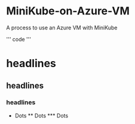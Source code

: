 # MiniKube-on-Azure-VM
A process to use an Azure VM with MiniKube 

''' code '''

# headlines
## headlines
### headlines

* Dots
** Dots
*** Dots


